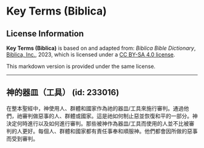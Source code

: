 # Key Terms (Biblica)

## License Information

**Key Terms (Biblica)** is based on and adapted from: _Biblica Bible Dictionary_, [Biblica, Inc.](https://www.biblica.com/), 2023, which is licensed under a [CC BY-SA 4.0 license](https://creativecommons.org/licenses/by-sa/4.0/legalcode.en).

This markdown version is provided under the same license.



--------------------------------

## 神的器皿（工具） (id: 233016)

在整本聖經中，神使用人、群體和國家作為祂的器皿/工具來施行審判。通過他們，祂審判做惡事的人、群體或國家。這是祂如何制止惡並恢復和平的一部分。神決定何時進行以及如何進行審判。那些被神作為器皿/工具而使用的人並不比被審判的人更好。每個人、群體和國家都有責任事奉和順服神。他們都會因所做的惡事而受到審判。


